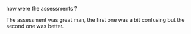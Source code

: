 how were the assessments ?

The assessment was great man, the first one was a bit confusing but the second one was better.